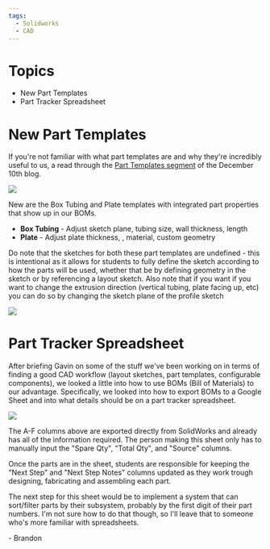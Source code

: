 ```yaml
---
tags:
  - Solidworks
  - CAD
---
```

# Topics
- New Part Templates
- Part Tracker Spreadsheet

# New Part Templates

If you're not familiar with what part templates are and why they're incredibly useful to us, a read through the [Part Templates segment](https://wiki.wafflesrobotics.com/Blog/2023/12-December/10th-December-2023-(Sunday)#part-templates) of the December 10th blog.

![](https://i.imgur.com/JlDuhkf.png)

New are the Box Tubing and Plate templates with integrated part properties that show up in our BOMs.

- **Box Tubing** - Adjust sketch plane, tubing size, wall thickness, length
- **Plate** - Adjust plate thickness, , material, custom geometry

Do note that the sketches for both these part templates are undefined - this is intentional as it allows for students to fully define the sketch according to how the parts will be used, whether that be by defining geometry in the sketch or by referencing a layout sketch. Also note that if you want if you want to change the extrusion direction (vertical tubing, plate facing up, etc) you can do so by changing the sketch plane of the profile sketch

![](https://i.imgur.com/MaNejwy.png)

# Part Tracker Spreadsheet

After briefing Gavin on some of the stuff we've been working on in terms of finding a good CAD workflow (layout sketches, part templates, configurable components), we looked a little into how to use BOMs (Bill of Materials) to our advantage. Specifically, we looked into how to export BOMs to a Google Sheet and into what details should be on a part tracker spreadsheet.

![](https://i.imgur.com/pYm9IMh.png)

The A-F columns above are exported directly from SolidWorks and already has all of the information required. The person making this sheet only has to manually input the "Spare Qty", "Total Qty", and "Source" columns.

Once the parts are in the sheet, students are responsible for keeping the "Next Step" and "Next Step Notes" columns updated as they work trough designing, fabricating and assembling each part.

The next step for this sheet would be to implement a system that can sort/filter parts by their subsystem, probably by the first digit of their part numbers. I'm not sure how to do that though, so I'll leave that to someone who's more familiar with spreadsheets.

\- Brandon